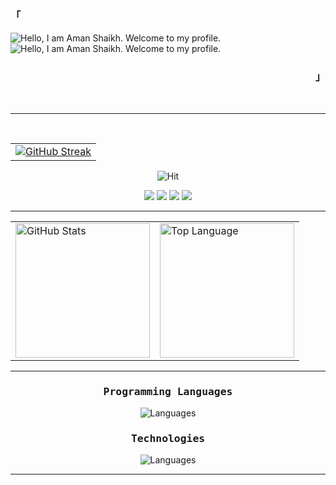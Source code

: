 <div align="justify">
<h3 align="left"><samp>「</samp></h3>
<img src="https://readme-typing-svg.demolab.com?font=Operator+Mono&size=35&duration=3200&pause=2000&color=87CEEB&center=true&vCenter=true&width=940&height=50&lines=Hello%2C+ my+name+is+Aman!" align="middle" alt="Hello, I am Aman Shaikh. Welcome to my profile.">
<img src="https://readme-typing-svg.demolab.com?font=Operator+Mono&size=35&duration=3200&pause=2000&color=87CEEB&center=true&vCenter=true&width=1940&height=50&lines=Enthusiastic+coder+driven+by+a+passion+for+crafting+elegant+solutions+to+complex+problems." align="middle" alt="Hello, I am Aman Shaikh. Welcome to my profile.">
<h3 align="right"><samp>」</samp></h3>
  <br>
  <hr>
  <br>
  <div align="center">
  <table>
    <tr>
      <td><a href="https://git.io/streak-stats"><img src="https://github-readme-streak-stats.herokuapp.com?user=m4xy07&theme=tokyonight&hide_border=true&border_radius=4.5&card_width=1000" alt="GitHub Streak" /></a></td>
    </tr>
  </table>
    
![Hit](https://hit.yhype.me/github/profile?user_id=39182106)
<!-- For analytics ^ -->
<a href="https://github.com/m4xy07"><img src="https://komarev.com/ghpvc/?username=m4xy07&style=for-the-badge&abbreviated=true"></a>
<a href="https:/m4xy.org"><img src="https://img.shields.io/badge/About%20Me-87CEEB?style=for-the-badge&logo=About.me&logoColor=black"></a>
<a href="malito:hey@m4xy.org"><img src="https://img.shields.io/badge/Mail-87CEEB?style=for-the-badge&logo=gmail&logoColor=black"></a>
<a href="https://www.linkedin.com/in/aman-shaikh33/"><img src="https://img.shields.io/badge/LinkedIn-0077B5?style=for-the-badge&logo=linkedin&logoColor=white"></a>
<br>
<hr>
<table>
    <tr>
      <td><a href="#--------"><img height="215px" align="center" alt="GitHub Stats" src="https://github-readme-stats.vercel.app/api?username=m4xy07&count_private=true&show_icons=true&include_all_commits=true&line_height=21&hide_border=true&theme=tokyonight"/></a></td>
      <td><a href="#--------"><img height="215px" align="center" alt="Top Language" src="https://github-readme-stats.vercel.app/api/top-langs/?username=m4xy07&layout=compact&line_height=21&hide_border=true&theme=tokyonight"/></a></td>
    </tr>
  </table>
<hr>

<p align="center">
<h3><samp>Programming Languages</samp></h3>  
  
<a>![Languages](https://skillicons.dev/icons?i=c,cpp,java,html,css,js,py,bash&theme=dark)</a>

<h3><samp>Technologies</samp></h3>

<a>![Languages](https://skillicons.dev/icons?i=nodejs,react,expressjs,mongodb,mysql,django&theme=dark)</a>

</p>
<hr>
